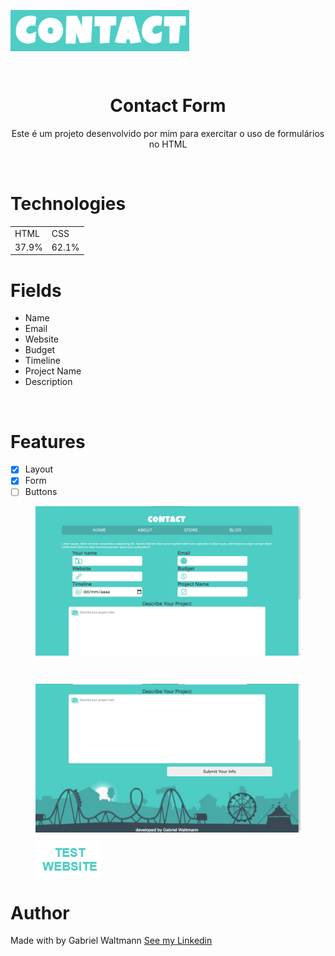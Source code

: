 <img align="center" src="images/logo.png"></img>

<br>

<h1 align="center" >Contact Form </h1>

<p align="center">Este é um projeto desenvolvido por mim para exercitar o uso de formulários no HTML</p>

<br>

# Technologies

<table align="center">
  <tr>
    <td>HTML</td>
    <td>CSS</td>

  </tr>
  <tr>
    <td>37.9%</td>
    <td>62.1%</td>

  </tr>
</table>


# Fields <!-- Campos -->
+ Name
+ Email
+ Website
+ Budget
+ Timeline
+ Project Name
+ Description

<br>

# Features
- [X] Layout
- [X] Form 
- [ ] Buttons 

<figure><img align="center" src="images/readme/1.png"></img></figure>
<br>
<figure><img align="center" src="images/readme/2.png"></img></figure>

<p align="center">
  <a align="center" href="https://gabrielwaltmann.github.io/contact/" target="_blank">
    <figure><img align="center" src="images/readme/button.png"></img></figure>
  </a>
</p>

# Author

<p> Made with by Gabriel Waltmann <a href="https://www.linkedin.com/in/gabriel-waltmann-236114232/">See my Linkedin</a>